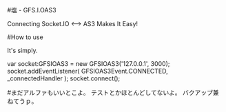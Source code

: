 #塩 - GFS.I.OAS3

Connecting Socket.IO <--> AS3 Makes It Easy!

#How to use

It's simply.

var socket:GFSIOAS3 = new GFSIOAS3('127.0.0.1', 3000);
socket.addEventListener( GFSIOAS3Event.CONNECTED, _connectedHandler );
socket.connect();

#まだアルファもいいとこよ。
テストとかほとんどしてないよ。
バクアップ兼ねてうｐ。